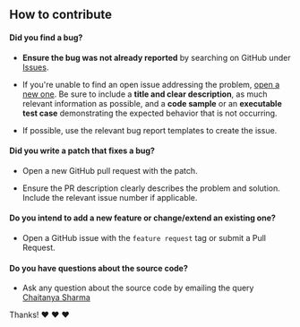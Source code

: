 ## How to contribute

#### **Did you find a bug?**

* **Ensure the bug was not already reported** by searching on GitHub under [Issues](https://github.com/rails/rails/issues).

* If you're unable to find an open issue addressing the problem, [open a new one](https://github.com/rails/rails/issues/new). Be sure to include a **title and clear description**, as much relevant information as possible, and a **code sample** or an **executable test case** demonstrating the expected behavior that is not occurring.

* If possible, use the relevant bug report templates to create the issue.

#### **Did you write a patch that fixes a bug?**

* Open a new GitHub pull request with the patch.

* Ensure the PR description clearly describes the problem and solution. Include the relevant issue number if applicable.

#### **Do you intend to add a new feature or change/extend an existing one?**

* Open a GitHub issue with the `feature request` tag or submit a Pull Request.

#### **Do you have questions about the source code?**

* Ask any question about the source code by emailing the query [Chaitanya Sharma](mailto:chaitanyasanjeevsharma@gmail.com?Subject=Question%20regarding%20DictionaryCLI%20source%20code)

Thanks! :heart: :heart: :heart:
